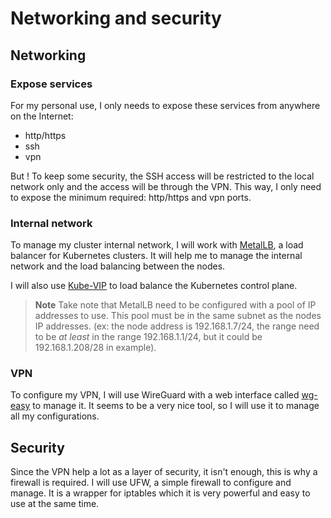# Networking and security

## Networking

### Expose services

For my personal use, I only needs to expose these services from anywhere on the Internet:

- http/https
- ssh
- vpn

But ! To keep some security, the SSH access will be restricted to the local network only and the access will be through the VPN.
This way, I only need to expose the minimum required: http/https and vpn ports.

### Internal network

To manage my cluster internal network, I will work with [MetalLB](https://metallb.universe.tf/), a load balancer for Kubernetes clusters.
It will help me to manage the internal network and the load balancing between the nodes.

I will also use [Kube-VIP](https://kube-vip.io) to load balance the Kubernetes control plane.

> **Note**
> Take note that MetalLB need to be configured with a pool of IP addresses to use. This pool must be in the same subnet as the nodes IP addresses. (ex: the node address is 192.168.1.7/24, the range need to be
> _at least_ in the range 192.168.1.1/24, but it could be 192.168.1.208/28 in example).

### VPN

To configure my VPN, I will use WireGuard with a web interface called [wg-easy](https://github.com/wg-easy/wg-easy) to manage it.
It seems to be a very nice tool, so I will use it to manage all my configurations.

## Security

Since the VPN help a lot as a layer of security, it isn't enough, this is why a firewall is required.
I will use UFW, a simple firewall to configure and manage. It is a wrapper for iptables which it is very powerful and
easy to use at the same time.
